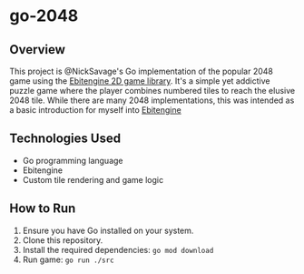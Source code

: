 # go-2048

## Overview

This project is @NickSavage's Go implementation of the popular 2048 game using the [Ebitengine 2D game library](https://ebitengine.org/). It's a simple yet addictive puzzle game where the player combines numbered tiles to reach the elusive 2048 tile. While there are many 2048 implementations, this was intended as a basic introduction for myself into [Ebitengine](https://ebitengine.org/)

## Technologies Used

- Go programming language
- Ebitengine
- Custom tile rendering and game logic

## How to Run

1. Ensure you have Go installed on your system.
2. Clone this repository.
3. Install the required dependencies: `go mod download`
4. Run game: `go run ./src`
